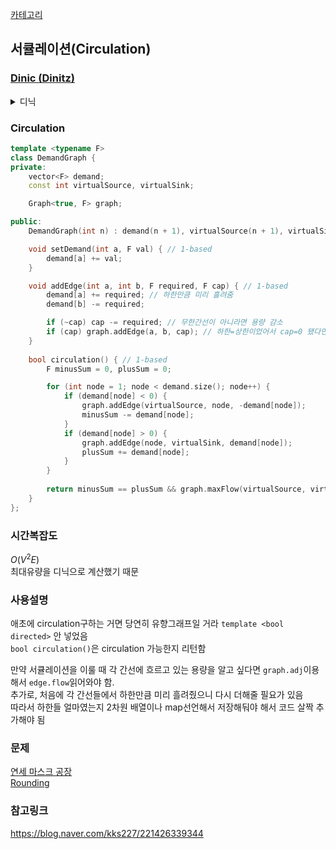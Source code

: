 [카테고리](/README.md)
## 서큘레이션(Circulation)
### [Dinic (Dinitz)](/그래프%20이론/네트워크%20플로우/Dinic.md)
<details>
<summary>디닉</summary>

```cpp
template <bool directed, typename F>
class Graph {
private:
    struct Edge {
        int next;
        F cap, flow;
        int rev; // reverseEdgeIdx;
        
        Edge(int next, F cap, int rev) : next(next), cap(cap), flow(0), rev(rev) {}
    };
    
    F INF;
    int n, proxySource;
    vector<vector<Edge> > adj;
    vector<int> level, adjStartIdx;

    bool bfs(int s, int e) { // level graph
        fill(level.begin(), level.end(), -1);

        queue<int> q;
        q.push(s);
        level[s] = 0;
        
        while (!q.empty()) {
            int cur = q.front();
            q.pop();

            for (auto [next, cap, flow, rev] : adj[cur]) if (!~level[next] && flow < cap) {
                level[next] = level[cur] + 1;
                q.push(next);
            }
        }

        return ~level[e];
    };

    F dfs(int cur, int e, F fflow) {
        if (cur == e) return fflow;
        
        for (int &i = adjStartIdx[cur]; i < adj[cur].size(); i++) {
            auto [next, cap, flow, rev] = adj[cur][i];
            if (level[next] == level[cur] + 1 && flow < cap) {
                F df = dfs(next, e, min(fflow, cap - flow));
                if (df > 0) {
                    adj[cur][i].flow += df;
                    adj[next][rev].flow -= df;
                    return df;
                }
            }
        }

        return 0;
    }
        
public:
    Graph(int n) : n(n), proxySource(n + 1), adj(n + 2), level(n + 2), adjStartIdx(n + 2) {
        INF = numeric_limits<F>::max();
    }
    
    void addEdge(int a, int b, F cap = 1) { // 1-based
        if (cap == -1) cap = INF;
        
        adj[a].push_back(Edge(b, cap, adj[b].size()));
        if constexpr (directed) adj[b].push_back(Edge(a, 0, adj[a].size() - 1)); // 단방향 간선일 때 residual graph
        else adj[b].push_back(Edge(a, cap, adj[a].size() - 1)); // 무방향 간선일 때 residual graph
    }

    F maxFlow(int s, int e) { // 1-based // Dinic
        // proxySource -> s 단방향 연결
        adj[proxySource].push_back(Edge(s, INF, adj[s].size()));
        adj[s].push_back(Edge(proxySource, 0, adj[proxySource].size() - 1));

        // Dinic
        F res = 0;
        
        while (bfs(proxySource, e)) {
            fill(adjStartIdx.begin(), adjStartIdx.end(), 0);

            while (1) {
                F f = dfs(proxySource, e, INF);
                if (f == 0) break;
                res += f;
            }
        }

        // proxySOurce -> s 연결 제거
        adj[proxySource].pop_back();
        adj[s].pop_back();

        return res != INF ? res : -1;
    }
};
```
</details>

### Circulation
```cpp
template <typename F>
class DemandGraph {
private:
    vector<F> demand;
    const int virtualSource, virtualSink;

    Graph<true, F> graph;

public:
    DemandGraph(int n) : demand(n + 1), virtualSource(n + 1), virtualSink(n + 2), graph(n + 2) {}

    void setDemand(int a, F val) { // 1-based
        demand[a] += val;
    }

    void addEdge(int a, int b, F required, F cap) { // 1-based
        demand[a] += required; // 하한만큼 미리 흘려줌
        demand[b] -= required;

        if (~cap) cap -= required; // 무한간선이 아니라면 용량 감소
        if (cap) graph.addEdge(a, b, cap); // 하한=상한이었어서 cap=0 됐다면 굳이 간선 만들면서 메모리 쓸 이유 없음
    }
    
    bool circulation() { // 1-based
        F minusSum = 0, plusSum = 0;

        for (int node = 1; node < demand.size(); node++) {
            if (demand[node] < 0) {
                graph.addEdge(virtualSource, node, -demand[node]);
                minusSum -= demand[node];
            }
            if (demand[node] > 0) {
                graph.addEdge(node, virtualSink, demand[node]);
                plusSum += demand[node];
            }
        }
        
        return minusSum == plusSum && graph.maxFlow(virtualSource, virtualSink) == plusSum;
    }
};
```
### 시간복잡도
$O(V^2 E)$   
최대유량을 디닉으로 계산했기 때문   

### 사용설명
애초에 circulation구하는 거면 당연히 유향그래프일 거라 `template <bool directed>` 안 넣었음   
`bool circulation()`은 circulation 가능한지 리턴함   

만약 서큘레이션을 이룰 때 각 간선에 흐르고 있는 용량을 알고 싶다면 `graph.adj`이용해서 `edge.flow`읽어와야 함.   
추가로, 처음에 각 간선들에서 하한만큼 미리 흘려줬으니 다시 더해줄 필요가 있음   
따라서 하한들 얼마였는지 2차원 배열이나 map선언해서 저장해둬야 해서 코드 살짝 추가해야 됨   

### 문제
[연세 마스크 공장](https://www.acmicpc.net/problem/20135)   
[Rounding](https://www.acmicpc.net/problem/13569)   

### 참고링크
https://blog.naver.com/kks227/221426339344   